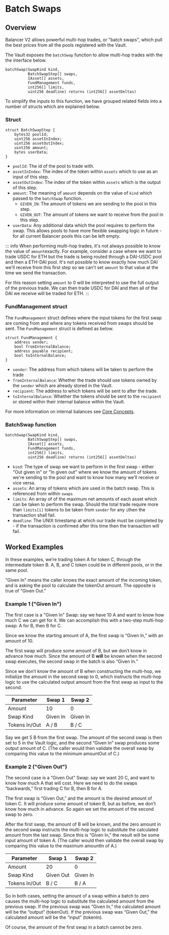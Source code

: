 # Batch Swaps

## Overview

Balancer V2 allows powerful multi-hop trades, or "batch swaps", which pull the best prices from all the pools registered with the Vault.

The Vault exposes the `batchSwap` function to allow multi-hop trades with the the interface below.

```solidity
batchSwap(SwapKind kind,
          BatchSwapStep[] swaps,
          IAsset[] assets,
          FundManagement funds,
          int256[] limits,
          uint256 deadline) returns (int256[] assetDeltas)
```

To simplify the inputs to this function, we have grouped related fields into a number of structs which are explained below.

### Struct

```solidity
struct BatchSwapStep {
    bytes32 poolId;
    uint256 assetInIndex;
    uint256 assetOutIndex;
    uint256 amount;
    bytes userData;
}
```

* `poolId`: The id of the pool to trade with.
* `assetInIndex`: The index of the token within `assets` which to use as an input of this step.
* `assetOutIndex`: The index of the token within `assets` which is the output of this step.
* `amount`: The meaning of `amount` depends on the value of `kind` which passed to the `batchSwap` function.
  * `GIVEN_IN`: The amount of tokens we are sending to the pool in this step.
  * `GIVEN_OUT`: The amount of tokens we want to receive from the pool in this step.
* `userData`: Any additional data which the pool requires to perform the swap. This allows pools to have more flexible swapping logic in future - for all current Balancer pools this can be left empty.

::: info
When performing multi-hop trades, it's not always possible to know the value of `amount`exactly. For example, consider a case where we want to trade USDC for ETH but the trade is being routed through a DAI-USDC pool and then a ETH-DAI pool. It's not possible to know exactly how much DAI we'll receive from this first step so we can't set `amount` to that value at the time we send the transaction.

For this reason setting `amount` to 0 will be interpreted to use the full output of the previous trade. We can then trade USDC for DAI and then all of the DAI we receive will be traded for ETH.
:::

### FundManagement struct

The `FundManagement` struct defines where the input tokens for the first swap are coming from and where any tokens received from swaps should be sent. The `FundManagement` struct is defined as below.

```solidity
struct FundManagement {
    address sender;
    bool fromInternalBalance;
    address payable recipient;
    bool toInternalBalance;
}
```

* `sender`: The address from which tokens will be taken to perform the trade
* `fromInternalBalance`: Whether the trade should use tokens owned by the `sender` which are already stored in the Vault.
* `recipient`: The address to which tokens will be sent to after the trade.
* `toInternalBalance`: Whether the tokens should be sent to the `recipient` or stored within their internal balance within the Vault.

For more information on internal balances see [Core Concepts](broken-reference).

### BatchSwap function

```solidity
batchSwap(SwapKind kind,
          BatchSwapStep[] swaps,
          IAsset[] assets,
          FundManagement funds,
          int256[] limits,
          uint256 deadline) returns (int256[] assetDeltas)
```

* `kind`: The type of swap we want to perform in the first swap - either "Out given in" or "In given out" where we know the amount of tokens we're sending to the pool and want to know how many we'll receive or vice versa.
* `assets`: An array of tokens which are used in the batch swap. This is referenced from within `swaps`
* `limits`: An array of of the maximum net amounts of each asset which can be taken to perform the swap. Should the total trade require more than `limits[i]` tokens to be taken from `sender` for any `i`then the transaction shall fail.
* `deadline`: The UNIX timestamp at which our trade must be completed by - if the transaction is confirmed after this time then the transaction will fail.

## Worked Examples

In these examples, we’re trading token A for token C, through the intermediate token B. A, B, and C token could be in different pools, or in the same pool.

"Given In" means the caller knows the exact amount of the incoming token, and is asking the pool to calculate the tokenOut amount. The opposite is true of "Given Out." 

### Example 1 ("Given In")

The first case is a "Given In" Swap: say we have 10 A and want to know how much C we can get for it. We can accomplish this with a two-step multi-hop swap: A for B, then B for C.

Since we know the starting amount of A, the first swap is “Given In,” with an amount of 10.

The first swap will produce some amount of B, but we don’t know in advance how much. Since the amount of B **will** be known when the second swap executes, the second swap in the batch is also “Given In.”

Since we don’t know the amount of B when constructing the multi-hop, we initialize the amount in the second swap to 0, which instructs the multi-hop logic to use the calculated output amount from the first swap as input to the second.

| Parameter     | Swap 1   | Swap 2   |
| ------------- | -------- | -------- |
| Amount        | 10       | 0        |
| Swap Kind     | Given In | Given In |
| Tokens In/Out | A / B    | B / C    |

Say we get 5 B from the first swap. The amount of the second swap is then set to 5 in the Vault logic, and the second “Given In” swap produces some output amount of C. (The caller would then validate the overall swap by comparing this value to the minimum amountOut of C.)

### Example 2 ("Given Out")

The second case is a “Given Out” Swap: say we want 20 C, and want to know how much A that will cost. Here we need to do the swaps “backwards,” first trading C for B, then B for A.

The first swap is “Given Out,” and the amount is the desired amount of token C. It will produce some amount of token B, but as before, we don’t know how much in advance. So again we set the amount of the second swap to zero.

After the first swap, the amount of B will be known, and the zero amount in the second swap instructs the multi-hop logic to substitute the calculated amount from the last swap. Since this is “Given In,” the result will be some input amount of token A. (The caller would then validate the overall swap by comparing this value to the maximum amountIn of A.)

| Parameter     | Swap 1    | Swap 2   |
| ------------- | --------- | -------- |
| Amount        | 20        | 0        |
| Swap Kind     | Given Out | Given In |
| Tokens In/Out | B / C     | B / A    |

So in both cases, setting the amount of a swap within a batch to zero causes the multi-hop logic to substitute the calculated amount from the previous swap. If the previous swap was “Given In,” the calculated amount will be the “output” (tokenOut). If the previous swap was “Given Out,” the calculated amount will be the “input” (tokenIn).

Of course, the amount of the first swap in a batch cannot be zero.
